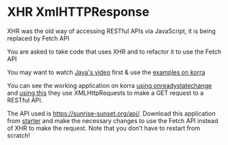 # XHR XmlHTTPResponse 
XHR was the old way of accessing RESTful APIs via JavaScript, it is being replaced by Fetch API


You are asked to take code that uses XHR and to refactor it to use the Fetch API

You may want to watch [Jaya's video](https://web.microsoftstream.com/video/0f94feba-3799-4072-8a96-5fb7a4b452c1) first  & use the [examples on korra](https://korra.dawsoncollege.qc.ca/~tricia/js/09-xhr/)

You can see the working application on korra [using onreadystatechange](https://korra.dawsoncollege.qc.ca/~tricia/js/09-xhr/sunriseset2/) and [using this](https://korra.dawsoncollege.qc.ca/~tricia/js/09-xhr/sunriseset/) they use XMLHttpRequests to make a GET request to a RESTful API.

The API used is https://sunrise-sunset.org/api/. 
Download this application from [starter](starter-good-api/) and make the necessary changes to use the Fetch API instead of XHR to make the request. 
Note that you don’t have to restart from scratch! 
